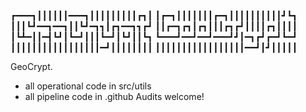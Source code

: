 




┏━━━┓┃┃┃┃┃┃━━━┓┃┃┃┃┃┃┃┃┃┏┓┃
┃┏━┓┃┃┃┃┃┃┃┏━┓┃┃┃┃┃┃┃┃┃┃┛┗┓
┃┃┃┗┛━━┓━━┓┃┃┗┛━┓┓┃┏┓━━┓┓┏┛
┃┃┏━┓┏┓┃┏┓┃┃┃┏┓┏┛┃┃┃┃┏┓┃┃┃┃
┃┗┻━┃┃━┫┗┛┃┗━┛┃┃┃┗━┛┃┗┛┃┃┗┓
┗━━━┛━━┛━━┛━━━┛┛┃━┓┏┛┏━┛┗━┛
┃┃┃┃┃┃┃┃┃┃┃┃┃┃┃┃┃━┛┃┃┃┃┃┃┃┃
┃┃┃┃┃┃┃┃┃┃┃┃┃┃┃┃┃━━┛┃┛┃┃┃┃┃


GeoCrypt.
 - all operational code in src/utils
 - all pipeline code in .github
Audits welcome!




